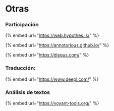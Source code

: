 # Otras

### Participación

{% embed url="https://web.hypothes.is/" %}

{% embed url="https://annotorious.github.io/" %}

{% embed url="https://disqus.com/" %}

### Traducción:

{% embed url="https://www.deepl.com/" %}



### Análisis de textos

{% embed url="https://voyant-tools.org/" %}





